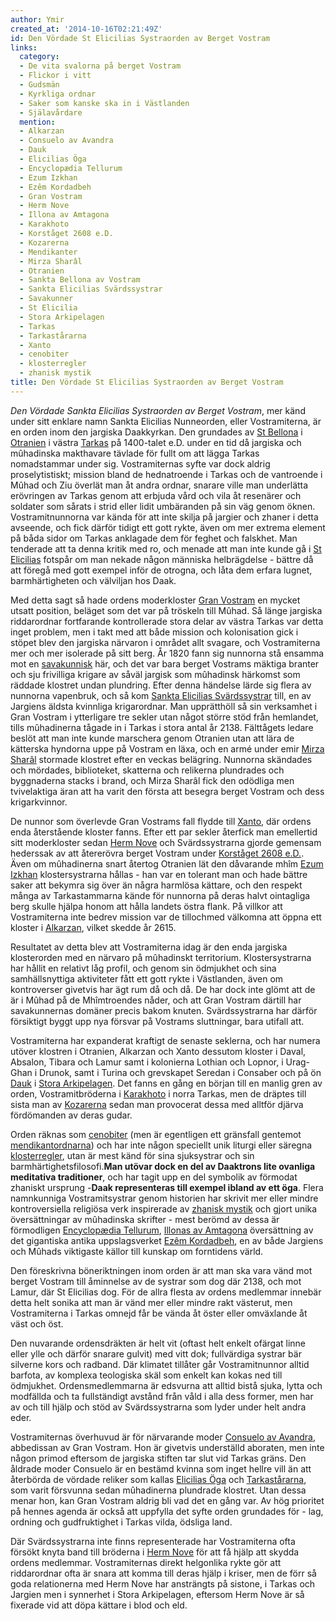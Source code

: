 ```yaml
---
author: Ymir
created_at: '2014-10-16T02:21:49Z'
id: Den Vördade St Elicilias Systraorden av Berget Vostram
links:
  category:
  - De vita svalorna på berget Vostram
  - Flickor i vitt
  - Gudsmän
  - Kyrkliga ordnar
  - Saker som kanske ska in i Västlanden
  - Själavårdare
  mention:
  - Alkarzan
  - Consuelo av Avandra
  - Dauk
  - Elicilias Öga
  - Encyclopædia Tellurum
  - Ezum Izkhan
  - Ezêm Kordadbeh
  - Gran Vostram
  - Herm Nove
  - Illona av Amtagona
  - Karakhoto
  - Korståget 2608 e.D.
  - Kozarerna
  - Mendikanter
  - Mirza Sharâl
  - Otranien
  - Sankta Bellona av Vostram
  - Sankta Elicilias Svärdssystrar
  - Savakunner
  - St Elicilia
  - Stora Arkipelagen
  - Tarkas
  - Tarkastårarna
  - Xanto
  - cenobiter
  - klosterregler
  - zhanisk mystik
title: Den Vördade St Elicilias Systraorden av Berget Vostram
---
```


*Den Vördade Sankta Elicilias Systraorden av Berget Vostram*, mer känd under sitt enklare namn
Sankta Elicilias Nunneorden, eller Vostramiterna, är en orden inom den jargiska Daakkyrkan. Den
grundades av [St Bellona] i [Otranien] i västra [Tarkas] på 1400-talet e.D. under en tid då jargiska
och mûhadinska makthavare tävlade för fullt om att lägga Tarkas nomadstammar under sig.
Vostramiternas syfte var dock aldrig proselytistiskt; mission bland de hednatroende i Tarkas och de
vantroende i Mûhad och Ziu överlät man åt andra ordnar, snarare ville man underlätta erövringen av
Tarkas genom att erbjuda vård och vila åt resenärer och soldater som sårats i strid eller lidit
umbäranden på sin väg genom öknen. Vostramitnunnorna var kända för att inte skilja på jargier och
zhaner i detta avseende, och fick därför tidigt ett gott rykte, även om mer extrema element på båda
sidor om Tarkas anklagade dem för feghet och falskhet. Man tenderade att ta denna kritik med ro, och
menade att man inte kunde gå i [St Elicilias] fotspår om man nekade någon människa helbrägdelse -
bättre då att föregå med gott exempel inför de otrogna, och låta dem erfara lugnet, barmhärtigheten
och välviljan hos Daak.

Med detta sagt så hade ordens moderkloster [Gran Vostram] en mycket utsatt position, beläget som det
var på tröskeln till Mûhad. Så länge jargiska riddarordnar fortfarande kontrollerade stora delar av
västra Tarkas var detta inget problem, men i takt med att både mission och kolonisation gick i
stöpet blev den jargiska närvaron i området allt svagare, och Vostramiterna mer och mer isolerade på
sitt berg. År 1820 fann sig nunnorna stå ensamma mot en [savakunnisk] här, och det var bara berget
Vostrams mäktiga branter och sju frivilliga krigare av såväl jargisk som mûhadinsk härkomst som
räddade klostret undan plundring. Efter denna händelse lärde sig flera av nunnorna vapenbruk, och så
kom [Sankta Elicilias Svärdssystrar] till, en av Jargiens äldsta kvinnliga krigarordnar. Man
upprätthöll så sin verksamhet i Gran Vostram i ytterligare tre sekler utan något större stöd från
hemlandet, tills mûhadinerna tågade in i Tarkas i stora antal år 2138. Fälttågets ledare beslöt att
man inte kunde marschera genom Otranien utan att lära de kätterska hyndorna uppe på Vostram en läxa,
och en armé under emir [Mirza Sharâl] stormade klostret efter en veckas belägring. Nunnorna
skändades och mördades, biblioteket, skatterna och relikerna plundrades och byggnaderna stacks i
brand, och Mirza Sharâl fick den odödliga men tvivelaktiga äran att ha varit den första att besegra
berget Vostram och dess krigarkvinnor.

De nunnor som överlevde Gran Vostrams fall flydde till [Xanto], där ordens enda återstående kloster
fanns. Efter ett par sekler återfick man emellertid sitt moderkloster sedan [Herm Nove] och
Svärdssystrarna gjorde gemensam hederssak av att återerövra berget Vostram under [Korståget 2608
e.D.]. Även om mûhadinerna snart återtog Otranien lät den dåvarande mhîm [Ezum Izkhan]
klostersystrarna hållas - han var en tolerant man och hade bättre saker att bekymra sig över än
några harmlösa kättare, och den respekt många av Tarkastammarna kände för nunnorna på deras halvt
ointagliga berg skulle hjälpa honom att hålla landets östra flank. På villkor att Vostramiterna inte
bedrev mission var de tillochmed välkomna att öppna ett kloster i [Alkarzan], vilket skedde år 2615.

Resultatet av detta blev att Vostramiterna idag är den enda jargiska klosterorden med en närvaro på
mûhadinskt territorium. Klostersystrarna har hållit en relativt låg profil, och genom sin ödmjukhet
och sina samhällsnyttiga aktiviteter fått ett gott rykte i Västlanden, även om kontroverser givetvis
har ägt rum då och då. De har dock inte glömt att de är i Mûhad på de Mhîmtroendes nåder, och att
Gran Vostram därtill har savakunnernas domäner precis bakom knuten. Svärdssystrarna har därför
försiktigt byggt upp nya försvar på Vostrams sluttningar, bara utifall att.

Vostramiterna har expanderat kraftigt de senaste seklerna, och har numera utöver klostren i
Otranien, Alkarzan och Xanto dessutom kloster i Daval, Absalon, Tibara och Lamur samt i kolonierna
Lothian och Lopnor, i Urag-Ghan i Drunok, samt i Turina och grevskapet Seredan i Consaber och på ön
[Dauk] i [Stora Arkipelagen]. Det fanns en gång en början till en manlig gren av orden,
Vostramitbröderna i [Karakhoto] i norra Tarkas, men de dräptes till sista man av [Kozarerna] sedan
man provocerat dessa med alltför djärva fördömanden av deras gudar.

Orden räknas som [cenobiter] (men är egentligen ett gränsfall gentemot [mendikantordnarna]) och har
inte någon speciellt unik liturgi eller säregna [klosterregler], utan är mest känd för sina
sjuksystrar och sin barmhärtighetsfilosofi.**Man utövar dock en del av Daaktrons lite ovanliga
meditativa traditioner**, och har tagit upp en del symbolik av förmodat zhaniskt ursprung -**Daak
representeras till exempel ibland av ett öga**. Flera namnkunniga Vostramitsystrar genom historien
har skrivit mer eller mindre kontroversiella religiösa verk inspirerade av [zhanisk mystik] och
gjort unika översättningar av mûhadinska skrifter - mest berömd av dessa är förmodligen
[Encyclopædia Tellurum], [Illonas av Amtagona] översättning av det gigantiska antika uppslagsverket
[Ezêm Kordadbeh], en av både Jargiens och Mûhads viktigaste källor till kunskap om forntidens värld.

Den föreskrivna böneriktningen inom orden är att man ska vara vänd mot berget Vostram till åminnelse
av de systrar som dog där 2138, och mot Lamur, där St Elicilias dog. För de allra flesta av ordens
medlemmar innebär detta helt sonika att man är vänd mer eller mindre rakt västerut, men
Vostramiterna i Tarkas omnejd får be vända åt öster eller omväxlande åt väst och öst.

Den nuvarande ordensdräkten är helt vit (oftast helt enkelt ofärgat linne eller ylle och därför
snarare gulvit) med vitt dok; fullvärdiga systrar bär silverne kors och radband. Där klimatet
tillåter går Vostramitnunnor alltid barfota, av komplexa teologiska skäl som enkelt kan kokas ned
till ödmjukhet. Ordensmedlemmarna är edsvurna att alltid bistå sjuka, lytta och modfällda och ta
fullständigt avstånd från våld i alla dess former, men har av och till hjälp och stöd av
Svärdssystrarna som lyder under helt andra eder.

Vostramiternas överhuvud är för närvarande moder [Consuelo av Avandra], abbedissan av Gran Vostram.
Hon är givetvis underställd aboraten, men inte någon primod eftersom de jargiska stiften tar slut
vid Tarkas gräns. Den åldrade moder Consuelo är en bestämd kvinna som inget hellre vill än att
återbörda de vördade reliker som kallas [Elicilias Öga] och [Tarkastårarna], som varit försvunna
sedan mûhadinerna plundrade klostret. Utan dessa menar hon, kan Gran Vostram aldrig bli vad det en
gång var. Av hög prioritet på hennes agenda är också att uppfylla det syfte orden grundades för -
lag, ordning och gudfruktighet i Tarkas vilda, ödsliga land.

Där Svärdssystrarna inte finns representerade har Vostramiterna ofta försökt knyta band till
bröderna i [Herm Nove] för att få hjälp att skydda ordens medlemmar. Vostramiternas direkt
helgonlika rykte gör att riddarordnar ofta är snara att komma till deras hjälp i kriser, men de förr
så goda relationerna med Herm Nove har ansträngts på sistone, i Tarkas och Jargien men i synnerhet i
Stora Arkipelagen, eftersom Herm Nove är så fixerade vid att döpa kättare i blod och eld.

  [St Bellona]: Sankta_Bellona_av_Vostram
  [Otranien]: Otranien
  [Tarkas]: Tarkas
  [St Elicilias]: St_Elicilia
  [Gran Vostram]: Gran_Vostram
  [savakunnisk]: Savakunner
  [Sankta Elicilias Svärdssystrar]: Sankta_Elicilias_Svärdssystrar
  [Mirza Sharâl]: Mirza_Sharâl
  [Xanto]: Xanto
  [Herm Nove]: Herm_Nove
  [Korståget 2608 e.D.]: Korståget_2608_eD
  [Ezum Izkhan]: Ezum_Izkhan
  [Alkarzan]: Alkarzan
  [Dauk]: Dauk
  [Stora Arkipelagen]: Stora_Arkipelagen
  [Karakhoto]: Karakhoto
  [Kozarerna]: Kozarerna
  [cenobiter]: cenobiter
  [mendikantordnarna]: Mendikanter
  [klosterregler]: klosterregler
  [zhanisk mystik]: zhanisk_mystik
  [Encyclopædia Tellurum]: Encyclopædia_Tellurum
  [Illonas av Amtagona]: Illona_av_Amtagona
  [Ezêm Kordadbeh]: Ezêm_Kordadbeh
  [Consuelo av Avandra]: Consuelo_av_Avandra
  [Elicilias Öga]: Elicilias_Öga
  [Tarkastårarna]: Tarkastårarna